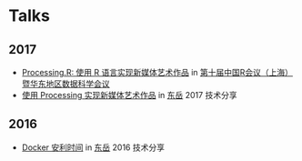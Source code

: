 # Talks

## 2017

- [Processing.R: 使用 R 语言实现新媒体艺术作品](http://slides.com/gaocegege/processing-r) in [第十届中国R会议（上海）暨华东地区数据科学会议](http://china-r.org/sh2017/index.html)
- [使用 Processing 实现新媒体艺术作品](http://slides.com/gaocegege/processing/) in [东岳](https://github.com/dyweb/) 2017 技术分享

## 2016

- [Docker 安利时间](http://slides.com/gaocegege/docker/) in [东岳](https://github.com/dyweb/) 2016 技术分享
